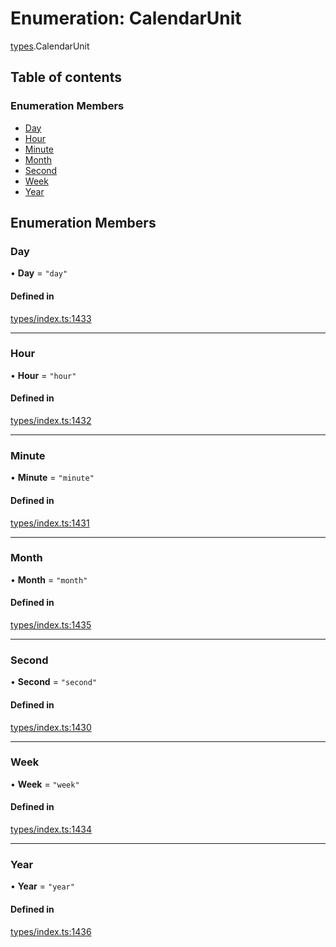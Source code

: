 # Enumeration: CalendarUnit

[types](../wiki/types).CalendarUnit

## Table of contents

### Enumeration Members

- [Day](../wiki/types.CalendarUnit#day)
- [Hour](../wiki/types.CalendarUnit#hour)
- [Minute](../wiki/types.CalendarUnit#minute)
- [Month](../wiki/types.CalendarUnit#month)
- [Second](../wiki/types.CalendarUnit#second)
- [Week](../wiki/types.CalendarUnit#week)
- [Year](../wiki/types.CalendarUnit#year)

## Enumeration Members

### Day

• **Day** = ``"day"``

#### Defined in

[types/index.ts:1433](https://github.com/PolymeshAssociation/polymesh-sdk/blob/95e180d2/src/types/index.ts#L1433)

___

### Hour

• **Hour** = ``"hour"``

#### Defined in

[types/index.ts:1432](https://github.com/PolymeshAssociation/polymesh-sdk/blob/95e180d2/src/types/index.ts#L1432)

___

### Minute

• **Minute** = ``"minute"``

#### Defined in

[types/index.ts:1431](https://github.com/PolymeshAssociation/polymesh-sdk/blob/95e180d2/src/types/index.ts#L1431)

___

### Month

• **Month** = ``"month"``

#### Defined in

[types/index.ts:1435](https://github.com/PolymeshAssociation/polymesh-sdk/blob/95e180d2/src/types/index.ts#L1435)

___

### Second

• **Second** = ``"second"``

#### Defined in

[types/index.ts:1430](https://github.com/PolymeshAssociation/polymesh-sdk/blob/95e180d2/src/types/index.ts#L1430)

___

### Week

• **Week** = ``"week"``

#### Defined in

[types/index.ts:1434](https://github.com/PolymeshAssociation/polymesh-sdk/blob/95e180d2/src/types/index.ts#L1434)

___

### Year

• **Year** = ``"year"``

#### Defined in

[types/index.ts:1436](https://github.com/PolymeshAssociation/polymesh-sdk/blob/95e180d2/src/types/index.ts#L1436)
